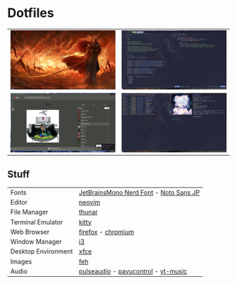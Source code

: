 # Dotfiles
|                                              |                                         |
|----------------------------------------------|-----------------------------------------|
| ![wallpaper](./Pictures/wallpaper-sshot.png) | ![nvim](./Pictures/nvim-sshot.png)      |
| ![yt-music](./Pictures/yt-music-sshot.png)   | ![terminal](./Pictures/kitty-sshot.png) |

## Stuff
|||
| -----------		| ----------- |
| Fonts				| [JetBrainsMono Nerd Font](https://www.programmingfonts.org/#jetbrainsmono) - [Noto Sans JP](https://fonts.google.com/noto/specimen/Noto+Sans+JP) |
| Editor			| [neovim](https://neovim.io/) |
| File Manager		| [thunar](https://docs.xfce.org/xfce/thunar/start) |
| Terminal Emulator	| [kitty](https://sw.kovidgoyal.net/kitty/) |
| Web Browser		| [firefox](https://www.mozilla.org/en-US/firefox/new/) - [chromium](https://www.chromium.org/chromium-projects/) |
| Window Manager	| [i3](https://i3wm.org/) |
| Desktop Environment	| [xfce](https://www.xfce.org/) |
| Images			| [feh](https://feh.finalrewind.org/)       |
| Audio				| [pulseaudio](https://www.freedesktop.org/wiki/Software/PulseAudio/) - [pavucontrol](https://freedesktop.org/software/pulseaudio/pavucontrol/) -  [yt-music](https://github.com/th-ch/youtube-music)|

